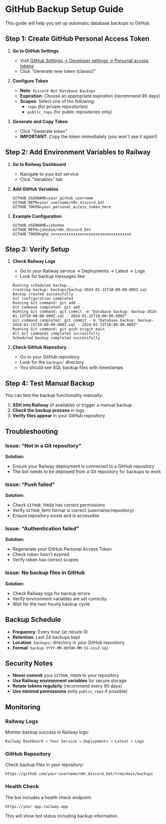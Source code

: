 # GitHub Backup Setup Guide

This guide will help you set up automatic database backups to GitHub.

## Step 1: Create GitHub Personal Access Token

1. **Go to GitHub Settings**
   - Visit [GitHub Settings → Developer settings → Personal access tokens](https://github.com/settings/tokens)
   - Click "Generate new token (classic)"

2. **Configure Token**
   - **Note**: `Discord Bot Database Backups`
   - **Expiration**: Choose an appropriate expiration (recommend 90 days)
   - **Scopes**: Select one of the following:
     - `repo` (for private repositories)
     - `public_repo` (for public repositories only)

3. **Generate and Copy Token**
   - Click "Generate token"
   - **IMPORTANT**: Copy the token immediately (you won't see it again!)

## Step 2: Add Environment Variables to Railway

1. **Go to Railway Dashboard**
   - Navigate to your bot service
   - Click "Variables" tab

2. **Add GitHub Variables**
   ```env
   GITHUB_USERNAME=your_github_username
   GITHUB_REPO=your_username/n8n_discord_bot
   GITHUB_TOKEN=your_personal_access_token_here
   ```

3. **Example Configuration**
   ```env
   GITHUB_USERNAME=johndoe
   GITHUB_REPO=johndoe/n8n_discord_bot
   GITHUB_TOKEN=ghp_xxxxxxxxxxxxxxxxxxxxxxxxxxxxxxxxxxxx
   ```

## Step 3: Verify Setup

1. **Check Railway Logs**
   - Go to your Railway service → Deployments → Latest → Logs
   - Look for backup messages like:
   ```
   Running scheduled backup...
   Creating backup: backups/backup-2024-01-15T10-00-00-000Z.sql
   Backup created successfully
   Git configuration completed
   Running Git command: git add .
   Git command completed: git add .
   Running Git command: git commit -m "Database backup: backup-2024-01-15T10-00-00-000Z.sql - 2024-01-15T10:00:00.000Z"
   Git command completed: git commit - m "Database backup: backup-2024-01-15T10-00-00-000Z.sql - 2024-01-15T10:00:00.000Z"
   Running Git command: git push origin main
   All Git commands completed successfully
   Scheduled backup completed successfully
   ```

2. **Check GitHub Repository**
   - Go to your GitHub repository
   - Look for the `backups/` directory
   - You should see SQL backup files with timestamps

## Step 4: Test Manual Backup

You can test the backup functionality manually:

1. **SSH into Railway** (if available) or trigger a manual backup
2. **Check the backup process** in logs
3. **Verify files appear** in your GitHub repository

## Troubleshooting

### **Issue: "Not in a Git repository"**
**Solution:**
- Ensure your Railway deployment is connected to a GitHub repository
- The bot needs to be deployed from a Git repository for backups to work

### **Issue: "Push failed"**
**Solution:**
- Check `GITHUB_TOKEN` has correct permissions
- Verify `GITHUB_REPO` format is correct (username/repository)
- Ensure repository exists and is accessible

### **Issue: "Authentication failed"**
**Solution:**
- Regenerate your GitHub Personal Access Token
- Check token hasn't expired
- Verify token has correct scopes

### **Issue: No backup files in GitHub**
**Solution:**
- Check Railway logs for backup errors
- Verify environment variables are set correctly
- Wait for the next hourly backup cycle

## Backup Schedule

- **Frequency**: Every hour (at minute 0)
- **Retention**: Last 24 backups kept
- **Location**: `backups/` directory in your GitHub repository
- **Format**: `backup-YYYY-MM-DDTHH-MM-SS-sssZ.sql`

## Security Notes

- **Never commit** your `GITHUB_TOKEN` to your repository
- **Use Railway environment variables** for secure storage
- **Rotate tokens regularly** (recommend every 90 days)
- **Use minimal permissions** (only `public_repo` if possible)

## Monitoring

### **Railway Logs**
Monitor backup success in Railway logs:
```
Railway Dashboard → Your Service → Deployments → Latest → Logs
```

### **GitHub Repository**
Check backup files in your repository:
```
https://github.com/your-username/n8n_discord_bot/tree/main/backups
```

### **Health Check**
The bot includes a health check endpoint:
```
https://your-app.railway.app
```

This will show bot status including backup information. 